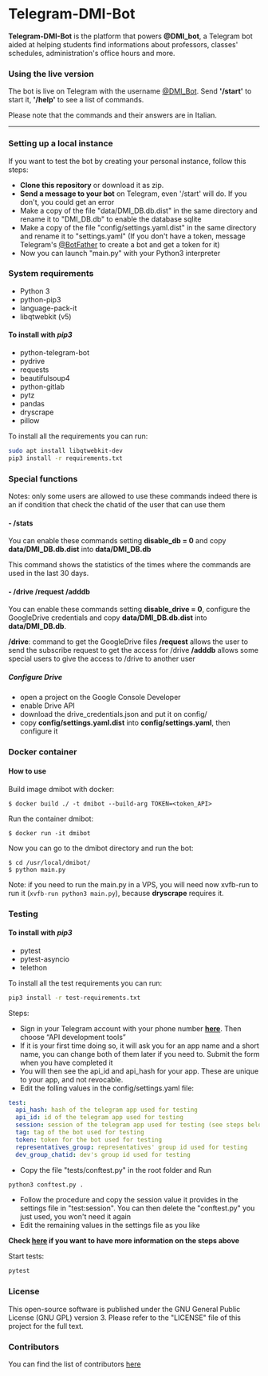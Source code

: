 # Telegram-DMI-Bot

**Telegram-DMI-Bot** is the platform that powers **@DMI_bot**, a Telegram bot aided at helping students find informations about professors, classes' schedules, administration's office hours and more.

### Using the live version
The bot is live on Telegram with the username [@DMI_Bot](https://telegram.me/DMI_Bot).
Send **'/start'** to start it, **'/help'** to see a list of commands.

Please note that the commands and their answers are in Italian.

---

### Setting up a local instance
If you want to test the bot by creating your personal instance, follow this steps:
* **Clone this repository** or download it as zip.
* **Send a message to your bot** on Telegram, even '/start' will do. If you don't, you could get an error
* Make a copy of the file "data/DMI_DB.db.dist" in the same directory and rename it to "DMI_DB.db" to enable the database sqlite
* Make a copy of the file "config/settings.yaml.dist" in the same directory and rename it to "settings.yaml" (If you don't have a token, message Telegram's [@BotFather](http://telegram.me/Botfather) to create a bot and get a token for it)
* Now you can launch "main.py" with your Python3 interpreter

### System requirements

- Python 3
- python-pip3
- language-pack-it
- libqtwebkit (v5)

#### To install with *pip3*

- python-telegram-bot
- pydrive
- requests
- beautifulsoup4
- python-gitlab
- pytz
- pandas
- dryscrape
- pillow

To install all the requirements you can run:
```bash
sudo apt install libqtwebkit-dev
pip3 install -r requirements.txt
```

### Special functions

Notes: only some users are allowed to use these commands indeed there is an if condition that check the chatid of the user that can use them

#### - /stats
You can enable these commands setting **disable_db = 0** and copy **data/DMI_DB.db.dist** into **data/DMI_DB.db**

This command shows the statistics of the times where the commands are used in the last 30 days.

#### - /drive /request /adddb
You can enable these commands setting **disable_drive = 0**, configure the GoogleDrive credentials and copy **data/DMI_DB.db.dist** into **data/DMI_DB.db**.

**/drive**: command to get the GoogleDrive files
**/request** allows the user to send the subscribe request to get the access for /drive
**/adddb** allows some special users to give the access to /drive to another user

##### **Configure Drive**
- open a project on the Google Console Developer
- enable Drive API
- download the drive_credentials.json and put it on config/
- copy **config/settings.yaml.dist** into **config/settings.yaml**, then configure it

### Docker container

#### How to use
Build image dmibot with docker:

```
$ docker build ./ -t dmibot --build-arg TOKEN=<token_API>
```

Run the container dmibot:

```
$ docker run -it dmibot
```

Now you can go to the dmibot directory and run the bot:

```
$ cd /usr/local/dmibot/
$ python main.py
```

Note: if you need to run the main.py in a VPS, you will need now xvfb-run to run it (`xvfb-run python3 main.py`), because **dryscrape** requires it.

### Testing

#### To install with *pip3*

- pytest
- pytest-asyncio
- telethon

To install all the test requirements you can run:
```bash
pip3 install -r test-requirements.txt
```

Steps:
- Sign in your Telegram account with your phone number **[here](https://my.telegram.org/auth)**. Then choose “API development tools”
- If it is your first time doing so, it will ask you for an app name and a short name, you can change both of them later if you need to. Submit the form when you have completed it
- You will then see the api_id and api_hash for your app. These are unique to your app, and not revocable.
- Edit the folling values in the config/settings.yaml file:
```yaml
test: 
  api_hash: hash of the telegram app used for testing
  api_id: id of the telegram app used for testing
  session: session of the telegram app used for testing (see steps below)
  tag: tag of the bot used for testing
  token: token for the bot used for testing
  representatives_group: representatives' group id used for testing
  dev_group_chatid: dev's group id used for testing
```
- Copy the file "tests/conftest.py" in the root folder and Run 
```bash
python3 conftest.py .
```
- Follow the procedure and copy the session value it provides in the settings file in "test:session". You can then delete the "conftest.py" you just used, you won't need it again
- Edit the remaining values in the settings file as you like

**Check [here](https://dev.to/blueset/how-to-write-integration-tests-for-a-telegram-bot-4c0e) if you want to have more information on the steps above**

Start tests:
```bash
pytest
```

### License
This open-source software is published under the GNU General Public License (GNU GPL) version 3. Please refer to the "LICENSE" file of this project for the full text.

### Contributors
You can find the list of contributors [here](CONTRIBUTORS.md)
